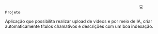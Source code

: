                                                                   💻 Projeto

Aplicação que possibilita realizar upload de videos e por meio de IA, criar automaticamente títulos chamativos e descrições com um boa indexação.
